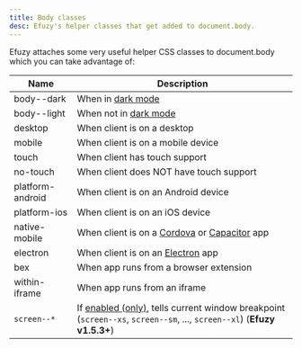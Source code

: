 ```yaml
---
title: Body classes
desc: Efuzy's helper classes that get added to document.body.
---
```


Efuzy attaches some very useful helper CSS classes to document.body which you can take advantage of:

| Name | Description |
| --- | --- |
| body--dark | When in [dark mode](/style/dark-mode) |
| body--light | When not in [dark mode](/style/dark-mode) |
| desktop | When client is on a desktop |
| mobile | When client is on a mobile device |
| touch | When client has touch support |
| no-touch | When client does NOT have touch support |
| platform-android | When client is on an Android device |
| platform-ios | When client is on an iOS device |
| native-mobile | When client is on a [Cordova](/efuzy-cli/developing-cordova-apps/introduction) or [Capacitor](/efuzy-cli/developing-capacitor-apps/introduction) app |
| electron | When client is on an [Electron](/efuzy-cli/developing-electron-apps/introduction) app |
| bex | When app runs from a browser extension |
| within-iframe | When app runs from an iframe |
| `screen--*` | If [enabled (only)](/options/screen-plugin#How-to-enable-body-classes), tells current window breakpoint (`screen--xs`, `screen--sm`, ..., `screen--xl`) (**Efuzy v1.5.3+**) |
